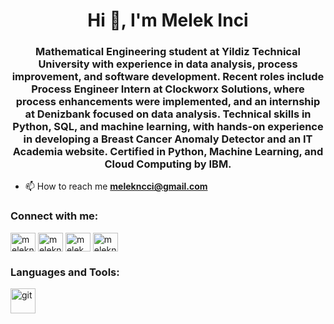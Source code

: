 <h1 align="center">Hi 👋, I'm Melek Inci</h1>
<h3 align="center">Mathematical Engineering student at Yildiz Technical University with experience in data analysis, process improvement, and software development. Recent roles include Process Engineer Intern at Clockworx Solutions, where process enhancements were implemented, and an internship at Denizbank focused on data analysis. Technical skills in Python, SQL, and machine learning, with hands-on experience in developing a Breast Cancer Anomaly Detector and an IT Academia website. Certified in Python, Machine Learning, and Cloud Computing by IBM.</h3>

- 📫 How to reach me **melekncci@gmail.com**

<h3 align="left">Connect with me:</h3>
<p align="left">
<a href="https://linkedin.com/in/melekncci" target="blank"><img align="center" src="https://raw.githubusercontent.com/rahuldkjain/github-profile-readme-generator/master/src/images/icons/Social/linked-in-alt.svg" alt="melekncci" height="30" width="40" /></a>
<a href="https://kaggle.com/melekncci" target="blank"><img align="center" src="https://raw.githubusercontent.com/rahuldkjain/github-profile-readme-generator/master/src/images/icons/Social/kaggle.svg" alt="melekncci" height="30" width="40" /></a>
<a href="https://www.hackerrank.com/melek_inci" target="blank"><img align="center" src="https://raw.githubusercontent.com/rahuldkjain/github-profile-readme-generator/master/src/images/icons/Social/hackerrank.svg" alt="melek_inci" height="30" width="40" /></a>
<a href="https://www.leetcode.com/melekncci" target="blank"><img align="center" src="https://raw.githubusercontent.com/rahuldkjain/github-profile-readme-generator/master/src/images/icons/Social/leet-code.svg" alt="melekncci" height="30" width="40" /></a>
</p>

<h3 align="left">Languages and Tools:</h3>
<p align="left"> <a href="https://git-scm.com/" target="_blank" rel="noreferrer"> <img src="https://www.vectorlogo.zone/logos/git-scm/git-scm-icon.svg" alt="git" width="40" height="40"/> </a> </p>
